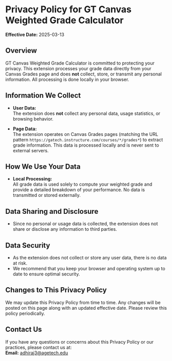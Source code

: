 # Privacy Policy for GT Canvas Weighted Grade Calculator

**Effective Date:** 2025-03-13

## Overview

GT Canvas Weighted Grade Calculator is committed to protecting your privacy. This extension processes your grade data directly from your Canvas Grades page and does **not** collect, store, or transmit any personal information. All processing is done locally in your browser.

## Information We Collect

- **User Data:**  
  The extension does **not** collect any personal data, usage statistics, or browsing behavior.

- **Page Data:**  
  The extension operates on Canvas Grades pages (matching the URL pattern `https://gatech.instructure.com/courses/*/grades*`) to extract grade information. This data is processed locally and is never sent to external servers.

## How We Use Your Data

- **Local Processing:**  
  All grade data is used solely to compute your weighted grade and provide a detailed breakdown of your performance. No data is transmitted or stored externally.

## Data Sharing and Disclosure

- Since no personal or usage data is collected, the extension does not share or disclose any information to third parties.

## Data Security

- As the extension does not collect or store any user data, there is no data at risk.
- We recommend that you keep your browser and operating system up to date to ensure optimal security.

## Changes to This Privacy Policy

We may update this Privacy Policy from time to time. Any changes will be posted on this page along with an updated effective date. Please review this policy periodically.

## Contact Us

If you have any questions or concerns about this Privacy Policy or our practices, please contact us at:  
**Email:** adhiraj3@agetech.edu
